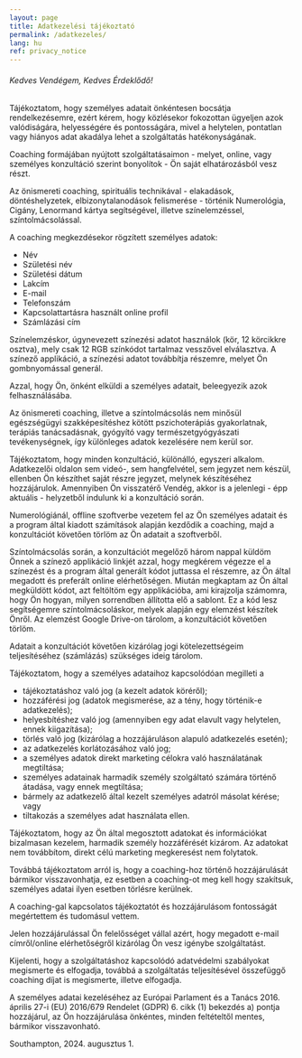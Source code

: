 ```yaml
---
layout: page
title: Adatkezelési tájékoztató
permalink: /adatkezeles/
lang: hu
ref: privacy_notice
---
```


###### Kedves Vendégem, Kedves Érdeklődő!

Tájékoztatom, hogy személyes adatait önkéntesen bocsátja rendelkezésemre, ezért kérem, hogy közlésekor fokozottan ügyeljen azok valódiságára, helyességére és pontosságára, mivel a helytelen, pontatlan vagy hiányos adat akadálya lehet a szolgáltatás hatékonyságának.

Coaching formájában nyújtott szolgáltatásaimon - melyet, online, vagy személyes konzultáció szerint bonyolítok - Ön saját elhatározásból vesz részt.

Az önismereti coaching, spirituális technikával - elakadások, döntéshelyzetek, elbizonytalanodások felismerése - történik Numerológia, Cigány, Lenormand kártya segítségével, illetve színelemzéssel, színtolmácsolással.

A coaching megkezdésekor rögzített személyes adatok:
- Név
- Születési név
- Születési dátum
- Lakcím
- E-mail
- Telefonszám
- Kapcsolattartásra használt online profil
- Számlázási cím

Színelemzéskor, úgynevezett színezési adatot használok (kör, 12 körcikkre osztva), mely csak 12 RGB színkódot tartalmaz vesszővel elválasztva. A színező applikáció, a színezési adatot továbbítja részemre, melyet Ön gombnyomással generál.

Azzal, hogy Ön, önként elküldi a személyes adatait, beleegyezik azok felhasználásába.

Az önismereti coaching, illetve a színtolmácsolás nem minősül egészségügyi szakképesítéshez kötött pszichoterápiás gyakorlatnak, terápiás tanácsadásnak, gyógyító vagy természetgyógyászati tevékenységnek, így különleges adatok kezelésére nem kerül sor.

Tájékoztatom, hogy minden konzultáció, különálló, egyszeri alkalom. Adatkezelői oldalon sem videó-, sem hangfelvétel, sem jegyzet nem készül, ellenben Ön készíthet saját részre jegyzet, melynek készítéséhez hozzájárulok. Amennyiben Ön visszatérő Vendég, akkor is a jelenlegi - épp aktuális - helyzetből indulunk ki a konzultáció során.

Numerológiánál, offline szoftverbe vezetem fel az Ön személyes adatait és a program által kiadott számítások alapján kezdődik a coaching, majd a konzultációt követően törlöm az Ön adatait a szoftverből.

Színtolmácsolás során, a konzultációt megelőző három nappal küldöm Önnek a színező applikáció linkjét azzal, hogy megkérem végezze el a színezést és a program által generált kódot juttassa el részemre, az Ön által megadott és preferált online elérhetőségen. Miután megkaptam az Ön által megküldött kódot, azt feltöltöm egy applikációba, ami kirajzolja számomra, hogy Ön hogyan, milyen sorrendben állította elő a sablont. Ez a kód lesz segítségemre színtolmácsoláskor, melyek alapján egy elemzést készítek Önről. Az elemzést Google Drive-on tárolom, a konzultációt követően törlöm.

Adatait a konzultációt követően kizárólag jogi kötelezettségeim teljesítéséhez (számlázás) szükséges ideig tárolom.

Tájékoztatom, hogy a személyes adataihoz kapcsolódóan megilleti a

- tájékoztatáshoz való jog (a kezelt adatok köréről);
- hozzáférési jog (adatok megismerése, az a tény, hogy történik-e adatkezelés);
- helyesbítéshez való jog (amennyiben egy adat elavult vagy helytelen, ennek kiigazítása);
- törlés való jog (kizárólag a hozzájáruláson alapuló adatkezelés esetén);
- az adatkezelés korlátozásához való jog;
- a személyes adatok direkt marketing célokra való használatának megtiltása;
- személyes adatainak harmadik személy szolgáltató számára történő átadása, vagy ennek megtiltása;
- bármely az adatkezelő által kezelt személyes adatról másolat kérése; vagy
- tiltakozás a személyes adat használata ellen.

Tájékoztatom, hogy az Ön által megosztott adatokat és információkat bizalmasan kezelem, harmadik személy hozzáférését kizárom. Az adatokat nem továbbítom, direkt célú marketing megkeresést nem folytatok.

Továbbá tájékoztatom arról is, hogy a coaching-hoz történő hozzájárulását bármikor visszavonhatja, ez esetben a coaching-ot meg kell hogy szakítsuk, személyes adatai ilyen esetben törlésre kerülnek.

A coaching-gal kapcsolatos tájékoztatót és hozzájárulásom fontosságát megértettem és tudomásul vettem.

Jelen hozzájárulással Ön felelősséget vállal azért, hogy megadott e-mail címről/online elérhetőségről kizárólag Ön vesz igénybe szolgáltatást.

Kijelenti, hogy a szolgáltatáshoz kapcsolódó adatvédelmi szabályokat megismerte és elfogadja, továbbá a szolgáltatás teljesítésével összefüggő coaching díjat is megismerte, illetve elfogadja.

A személyes adatai kezeléséhez az Európai Parlament és a Tanács 2016. április 27-i (EU) 2016/679 Rendelet (GDPR) 6. cikk (1) bekezdés a) pontja hozzájárul, az Ön hozzájárulása önkéntes, minden feltételtől mentes, bármikor visszavonható.

Southampton, 2024. augusztus 1.
